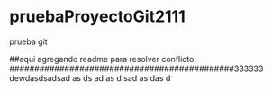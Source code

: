 # pruebaProyectoGit2111
prueba git 


##aqui agregando readme para resolver conflicto. #############################################333333
dewdasdsadsad
as
ds
ad
as
d
sad
as
das
d
